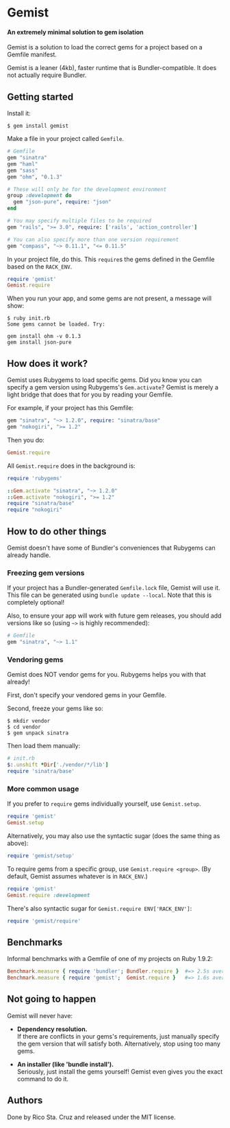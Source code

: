 # Gemist
#### An extremely minimal solution to gem isolation

Gemist is a solution to load the correct gems for a project based on a Gemfile 
manifest.

Gemist is a leaner (4kb), faster runtime that is Bundler-compatible. It does not 
actually require Bundler.

## Getting started

Install it:

    $ gem install gemist

Make a file in your project called `Gemfile`.

``` ruby
# Gemfile
gem "sinatra"
gem "haml"
gem "sass"
gem "ohm", "0.1.3"

# These will only be for the development environment
group :development do
  gem "json-pure", require: "json"
end

# You may specify multiple files to be required
gem "rails", ">= 3.0", require: ['rails', 'action_controller']

# You can also specify more than one version requirement
gem "compass", "~> 0.11.1", "<= 0.11.5"
```

In your project file, do this.
This `require`s the gems defined in the Gemfile based on the `RACK_ENV`.

``` ruby
require 'gemist'
Gemist.require
```

When you run your app, and some gems are not present, a message will show:

    $ ruby init.rb
    Some gems cannot be loaded. Try:

    gem install ohm -v 0.1.3
    gem install json-pure

## How does it work?

Gemist uses Rubygems to load specific gems. Did you know you can specify a gem 
version using Rubygems's `Gem.activate`? Gemist is merely a light bridge that 
does that for you by reading your Gemfile.

For example, if your project has this Gemfile:

``` ruby
gem "sinatra", "~> 1.2.0", require: "sinatra/base"
gem "nokogiri", ">= 1.2"
```

Then you do:

``` ruby
Gemist.require
````

All `Gemist.require` does in the background is:

``` ruby
require 'rubygems'

::Gem.activate "sinatra", "~> 1.2.0"
::Gem.activate "nokogiri", ">= 1.2"
require "sinatra/base"
require "nokogiri"
```

## How to do other things

Gemist doesn't have some of Bundler's conveniences that Rubygems can already 
handle.

### Freezing gem versions

If your project has a Bundler-generated `Gemfile.lock` file, Gemist will use it.  
This file can be generated using `bundle update --local`. Note that this is 
completely optional!

Also, to ensure your app will work with future gem releases, you should add 
versions like so (using `~>` is highly recommended):

``` ruby
# Gemfile
gem "sinatra", "~> 1.1"
```

### Vendoring gems

Gemist does NOT vendor gems for you. Rubygems helps you with that already!

First, don't specify your vendored gems in your Gemfile.

Second, freeze your gems like so:

    $ mkdir vendor
    $ cd vendor
    $ gem unpack sinatra

Then load them manually:

``` ruby
# init.rb
$:.unshift *Dir['./vendor/*/lib']
require 'sinatra/base'
```

### More common usage

If you prefer to `require` gems individually yourself, use `Gemist.setup`.

``` ruby
require 'gemist'
Gemist.setup
```

Alternatively, you may also use the syntactic sugar (does the same thing as 
above):

``` ruby
require 'gemist/setup'
```

To require gems from a specific group, use `Gemist.require <group>`.
(By default, Gemist assumes whatever is in `RACK_ENV`.)

``` ruby
require 'gemist'
Gemist.require :development
```

There's also syntactic sugar for `Gemist.require ENV['RACK_ENV']`:

``` ruby
require 'gemist/require'
```

## Benchmarks

Informal benchmarks with a Gemfile of one of my projects on Ruby 1.9.2:

``` ruby
Benchmark.measure { require 'bundler'; Bundler.require }  #=> 2.5s average
Benchmark.measure { require 'gemist';  Gemist.require }   #=> 1.6s average
```

## Not going to happen

Gemist will never have:

- **Dependency resolution.**  
If there are conflicts in your gems's requirements, just manually specify the 
gem version that will satisfy both.  Alternatively, stop using too many gems.

- **An installer (like 'bundle install').**  
Seriously, just install the gems yourself! Gemist even gives you the exact 
command to do it.

## Authors

Done by Rico Sta. Cruz and released under the MIT license.
